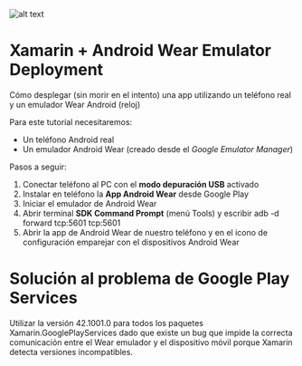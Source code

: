 ![alt text](https://www.blueboltsolutions.com/Portals/0/ContentImages/Logos/Xamarin%20Logo.png)
# Xamarin + Android Wear Emulator Deployment
Cómo desplegar (sin morir en el intento) una app utilizando un teléfono real y un emulador Wear Android (reloj)


Para este tutorial necesitaremos:

* Un teléfono Android real
* Un emulador Android Wear (creado desde el _Google Emulator Manager_)


Pasos a seguir:

1. Conectar teléfono al PC con el **modo depuración USB** activado
2. Instalar en teléfono la **App Android Wear** desde Google Play
3. Iniciar el emulador de Android Wear
4. Abrir terminal **SDK Command Prompt** (menú Tools) y escribir adb -d forward tcp:5601 tcp:5601
5. Abrir la app de Android Wear de nuestro teléfono y en el icono de configuración emparejar con el dispositivos Android Wear

# Solución al problema de Google Play Services

Utilizar la versión 42.1001.0 para todos los paquetes Xamarin.GooglePlayServices dado que existe un bug que impide la correcta comunicación entre el Wear emulador y el dispositivo móvil porque Xamarin detecta versiones incompatibles.

